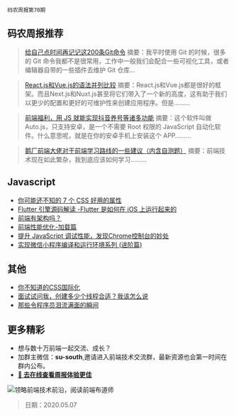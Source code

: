 `码农周报第70期`

## 码农周报推荐

> [给自己点时间再记记这200条Git命令](https://segmentfault.com/a/1190000022491558)
> 摘要：我平时使用 Git 的时候，很多的 Git 命令我都不是很常用，工作中一般我们会配合一些可视化工具，或者编辑器自带的一些插件去维护 Git 仓库…

> [React.js和Vue.js的语法并列比较](https://segmentfault.com/a/1190000022531144)
> 摘要：React.js和Vue.js都是很好的框架。而且Next.js和Nuxt.js甚至将它们带入了一个新的高度，这有助于我们以更少的配置和更好的可维护性来创建应用程序。但是………

> [前端福利，用 JS 就能实现抖音养号等诸多功能](https://juejin.im/post/5eb0383be51d454da515c92c)
> 摘要：这个软件叫做 Auto.js，只支持安卓，是一个不需要 Root 权限的 JavaScript 自动化软件。什么意思呢，就是在你的安卓手机上安装这个 APP………

> [鹅厂前端大佬对于前端学习路线的一些建议（内含自测题）](https://mp.weixin.qq.com/s/_bGYvBOlk--HtNR--SeRuQ)
> 摘要：前端技术现在如此繁杂，我到底应该如何学习………

## Javascript

- [你可能还不知的 7 个 CSS 好用的属性](https://juejin.im/post/5ea8c37fe51d454dc55c8de7)
- [Flutter 引擎源码解读 -Flutter 是如何在 iOS 上运行起来的](https://www.infoq.cn/article/af65d90b0011d63a194380250)
- [前端有架构吗？](https://www.infoq.cn/article/d0251e90c316a9df06ab1249a)
- [前端性能优化-加载篇](https://www.javascriptc.com/3214.html)
- [提升 JavaScript 调试性能，发现Chrome控制台的妙处](https://www.javascriptc.com/2683.html)
- [实现微信小程序编译和运行环境系列 (进阶篇)](https://www.infoq.cn/article/eIExb32juIeHrJqDFbhw)


## 其他

- [你不知道的CSS国际化](https://segmentfault.com/a/1190000022549455)
- [面试试问我，创建多少个线程合适？我该怎么说](https://www.javascriptc.com/3987.html)
- [那些令程序员泪流满面的瞬间](https://mp.weixin.qq.com/s/M7ylsQE3jUCmwgfHIsCJGQ)


## 更多精彩

- 想与数十万前端一起交流、成长？
- 加群主微信：**su-south**,邀请进入前端技术交流群，最新资源也会第一时间在群内公布。
- **[:lollipop: 去在线查看周报体验更佳](https://www.javascriptc.com/category/javascript-weekly)**

![领略前端技术前沿，阅读前端布道师](https://user-images.githubusercontent.com/18324563/100540104-2b5d5a00-3276-11eb-90b4-1a8d6a4444b8.png)

> 日期：2020.05.07
